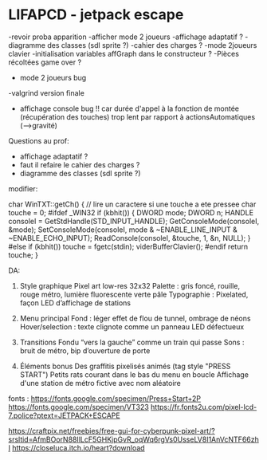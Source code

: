 # LIFAPCD - jetpack escape

-revoir proba apparition
-afficher mode 2 joueurs
-affichage adaptatif ?
-diagramme des classes (sdl sprite ?)
-cahier des charges ?
-mode 2joueurs clavier
-initialisation variables affGraph dans le constructeur ?
-Pièces récoltées game over ?
- mode 2 joueurs bug

-valgrind version finale

- affichage console bug !!
car durée d'appel à la fonction de montée (récupération des touches) trop lent par rapport à actionsAutomatiques (-->gravité)
 

Questions au prof:
- affichage adaptatif ?
- faut il refaire le cahier des charges ?
- diagramme des classes (sdl sprite ?)



modifier: 

char WinTXT::getCh()
{ // lire un caractere si une touche a ete pressee
    char touche = 0;
#ifdef _WIN32
    if (kbhit())
    {
        DWORD mode;
        DWORD n;
        HANDLE consoleI = GetStdHandle(STD_INPUT_HANDLE);
        GetConsoleMode(consoleI, &mode);
        SetConsoleMode(consoleI, mode & ~ENABLE_LINE_INPUT & ~ENABLE_ECHO_INPUT);
        ReadConsole(consoleI, &touche, 1, &n, NULL);
    }
#else
    if (kbhit())
        touche = fgetc(stdin);
        viderBufferClavier();
#endif
    return touche;
}


DA:
1. Style graphique
Pixel art low-res 32x32
Palette : gris foncé, rouille, rouge métro, lumière fluorescente verte pâle
Typographie : Pixelated, façon LED d’affichage de stations

2. Menu principal
Fond : léger effet de flou de tunnel, ombrage de néons
Hover/selection : texte clignote comme un panneau LED défectueux

3. Transitions
Fondu “vers la gauche” comme un train qui passe
Sons : bruit de métro, bip d’ouverture de porte

4. Éléments bonus
Des graffitis pixelisés animés (tag style "PRESS START")
Petits rats courant dans le bas du menu en boucle
Affichage d'une station de métro fictive avec nom aléatoire

fonts : 
https://fonts.google.com/specimen/Press+Start+2P
https://fonts.google.com/specimen/VT323
https://fr.fonts2u.com/pixel-lcd-7.police?ptext=JETPACK+ESCAPE

https://craftpix.net/freebies/free-gui-for-cyberpunk-pixel-art/?srsltid=AfmBOorN88IlLcF5GHKjpGvR_oqWq6rgVs0UsseLV8I1AnVcNTF66zhI
https://closeluca.itch.io/heart?download
